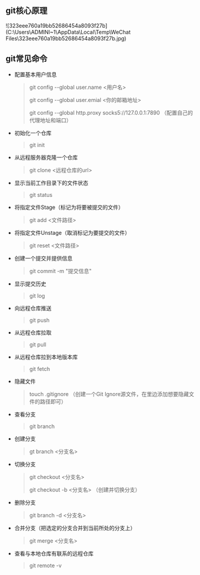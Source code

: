 ## git核心原理

![323eee760a19bb52686454a8093f27b](C:\Users\ADMINI~1\AppData\Local\Temp\WeChat Files\323eee760a19bb52686454a8093f27b.jpg)

## git常见命令

* 配置基本用户信息

  >git config --global user.name <用户名>
  >
  >git config --global user.emial <你的邮箱地址>
  >
  >git config --global http.proxy socks5://127.0.0.1:7890  （配置自己的代理地址和端口）
  
* 初始化一个仓库

  > git init

* 从远程服务器克隆一个仓库

  > git clone <远程仓库的url>

* 显示当前工作目录下的文件状态

  > git status

* 将指定文件Stage（标记为将要被提交的文件）

  > git add <文件路径>

* 将指定文件Unstage（取消标记为要提交的文件）

  > git reset <文件路径>

* 创建一个提交并提供信息

  > git commit -m "提交信息"

* 显示提交历史

  > git log

* 向远程仓库推送

  > git push

* 从远程仓库拉取

  > git pull

* 从远程仓库拉到本地版本库

  > git fetch

* 隐藏文件

  > touch .gitignore  （创建一个Git Ignore源文件，在里边添加想要隐藏文件的路径即可）

* 查看分支

  > git branch

* 创建分支

  > gt branch <分支名>

* 切换分支

  > git checkout <分支名>
  >
  > git checkout -b <分支名> （创建并切换分支）

* 删除分支

  > git branch -d <分支名>

* 合并分支（把选定的分支合并到当前所处的分支上）

  > git merge <分支名>

* 查看与本地仓库有联系的远程仓库

  > git remote -v